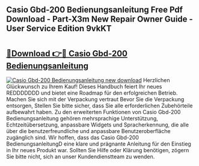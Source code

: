 ## Casio Gbd-200 Bedienungsanleitung Free Pdf Download - Part-X3m New Repair Owner Guide - User Service Edition 9vkKT

# <h2><a href="http://df61u8b.blite.top/?on=Casio+Gbd-200+Bedienungsanleitung">🔗Download 👉🔴 Casio Gbd-200 Bedienungsanleitung</a></h2>

[![Casio Gbd-200 Bedienungsanleitung new download](https://i.imgur.com/lujVjoI.png)](http://df61u8b.blite.top/?on=Casio+Gbd-200+Bedienungsanleitung)
Herzlichen Glückwunsch zu Ihrem Kauf! Dieses Handbuch feiert Ihr neues REDDDDDDD und bietet eine Roadmap für den erfolgreichen Betrieb. Machen Sie sich mit der Verpackung vertraut Bevor Sie die Verpackung entsorgen, Stellen Sie bitte sicher, dass Sie alle erforderlichen Zubehörteile aufbewahrt haben. Zu den erweiterten Funktionen von Casio Gbd-200 Bedienungsanleitung gehören mehrsprachige Unterstützung, Echtzeitübersetzung, anpassbare Widgets und Spracherkennung, die alle über die benutzerfreundliche und anpassbare Benutzeroberfläche zugänglich sind. Wir hoffen, dass das Casio Gbd-200 BedienungsanleitungD eine klare und prägnante Anleitung für den Einstieg in Ihr neues Produkt war. Sollten Sie Hilfe oder Klärung benötigen, zögern Sie bitte nicht, sich an unser Kundendienstteam zu wenden.
